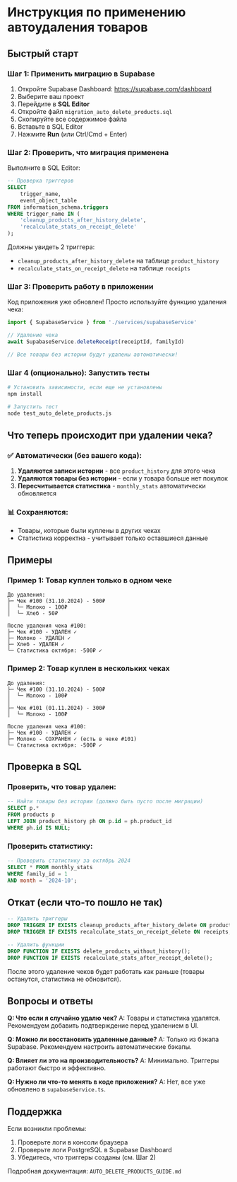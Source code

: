 # Инструкция по применению автоудаления товаров

## Быстрый старт

### Шаг 1: Применить миграцию в Supabase

1. Откройте Supabase Dashboard: https://supabase.com/dashboard
2. Выберите ваш проект
3. Перейдите в **SQL Editor**
4. Откройте файл `migration_auto_delete_products.sql`
5. Скопируйте все содержимое файла
6. Вставьте в SQL Editor
7. Нажмите **Run** (или Ctrl/Cmd + Enter)

### Шаг 2: Проверить, что миграция применена

Выполните в SQL Editor:

```sql
-- Проверка триггеров
SELECT 
    trigger_name, 
    event_object_table
FROM information_schema.triggers
WHERE trigger_name IN (
    'cleanup_products_after_history_delete',
    'recalculate_stats_on_receipt_delete'
);
```

Должны увидеть 2 триггера:
- `cleanup_products_after_history_delete` на таблице `product_history`
- `recalculate_stats_on_receipt_delete` на таблице `receipts`

### Шаг 3: Проверить работу в приложении

Код приложения уже обновлен! Просто используйте функцию удаления чека:

```javascript
import { SupabaseService } from './services/supabaseService'

// Удаление чека
await SupabaseService.deleteReceipt(receiptId, familyId)

// Все товары без истории будут удалены автоматически!
```

### Шаг 4 (опционально): Запустить тесты

```bash
# Установить зависимости, если еще не установлены
npm install

# Запустить тест
node test_auto_delete_products.js
```

## Что теперь происходит при удалении чека?

### ✅ Автоматически (без вашего кода):

1. **Удаляются записи истории** - все `product_history` для этого чека
2. **Удаляются товары без истории** - если у товара больше нет покупок
3. **Пересчитывается статистика** - `monthly_stats` автоматически обновляется

### 📊 Сохраняются:

- Товары, которые были куплены в других чеках
- Статистика корректна - учитывает только оставшиеся данные

## Примеры

### Пример 1: Товар куплен только в одном чеке

```
До удаления:
├─ Чек #100 (31.10.2024) - 500₽
│  └─ Молоко - 100₽
│  └─ Хлеб - 50₽

После удаления чека #100:
├─ Чек #100 - УДАЛЕН ✓
├─ Молоко - УДАЛЕН ✓
├─ Хлеб - УДАЛЕН ✓
└─ Статистика октября: -500₽ ✓
```

### Пример 2: Товар куплен в нескольких чеках

```
До удаления:
├─ Чек #100 (31.10.2024) - 500₽
│  └─ Молоко - 100₽
│
├─ Чек #101 (01.11.2024) - 300₽
│  └─ Молоко - 100₽

После удаления чека #100:
├─ Чек #100 - УДАЛЕН ✓
├─ Молоко - СОХРАНЕН ✓ (есть в чеке #101)
└─ Статистика октября: -500₽ ✓
```

## Проверка в SQL

### Проверить, что товар удален:

```sql
-- Найти товары без истории (должно быть пусто после миграции)
SELECT p.* 
FROM products p
LEFT JOIN product_history ph ON p.id = ph.product_id
WHERE ph.id IS NULL;
```

### Проверить статистику:

```sql
-- Проверить статистику за октябрь 2024
SELECT * FROM monthly_stats
WHERE family_id = 1 
AND month = '2024-10';
```

## Откат (если что-то пошло не так)

```sql
-- Удалить триггеры
DROP TRIGGER IF EXISTS cleanup_products_after_history_delete ON product_history;
DROP TRIGGER IF EXISTS recalculate_stats_on_receipt_delete ON receipts;

-- Удалить функции
DROP FUNCTION IF EXISTS delete_products_without_history();
DROP FUNCTION IF EXISTS recalculate_stats_after_receipt_delete();
```

После этого удаление чеков будет работать как раньше (товары останутся, статистика не обновится).

## Вопросы и ответы

**Q: Что если я случайно удалю чек?**
A: Товары и статистика удалятся. Рекомендуем добавить подтверждение перед удалением в UI.

**Q: Можно ли восстановить удаленные данные?**
A: Только из бэкапа Supabase. Рекомендуем настроить автоматические бэкапы.

**Q: Влияет ли это на производительность?**
A: Минимально. Триггеры работают быстро и эффективно.

**Q: Нужно ли что-то менять в коде приложения?**
A: Нет, все уже обновлено в `supabaseService.ts`.

## Поддержка

Если возникли проблемы:
1. Проверьте логи в консоли браузера
2. Проверьте логи PostgreSQL в Supabase Dashboard
3. Убедитесь, что триггеры созданы (см. Шаг 2)

Подробная документация: `AUTO_DELETE_PRODUCTS_GUIDE.md`

